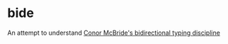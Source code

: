 # bide

An attempt to understand [Conor McBride's bidirectional typing discipline](https://pigworker.wordpress.com/2018/08/06/basics-of-bidirectionalism/)
